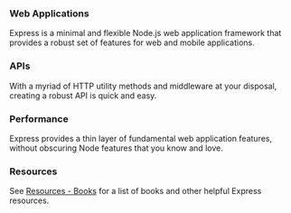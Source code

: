 <div id="#web-applications">
  <h3>Web Applications</h3>

  Express is a minimal and flexible Node.js web application framework that provides
  a robust set of features for web and mobile applications.

</div>

<div id="#apis">
  <h3>APIs</h3>

  With a myriad of HTTP utility methods and middleware at your
  disposal, creating a robust API is quick and easy.

</div>

<div id="#performance">
  <h3>Performance</h3>

  Express provides a thin layer of fundamental web application features, without obscuring
  Node features that you know and love.

</div>

<div id="#resource">
  <h3>Resources</h3>

  See [Resources - Books](/resources/books-blogs.html)  for a list of books and other helpful Express resources.
  
</div>
